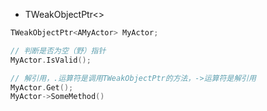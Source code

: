 









* TWeakObjectPtr<>
```c++
TWeakObjectPtr<AMyActor> MyActor;

// 判断是否为空（野）指针
MyActor.IsValid();

// 解引用，.运算符是调用TWeakObjectPtr的方法，->运算符是解引用
MyActor.Get();
MyActor->SomeMethod()
```
